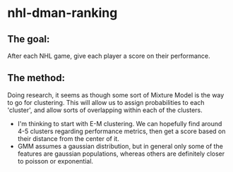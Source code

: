 # nhl-dman-ranking

## The goal:
After each NHL game, give each player a score on their performance.

## The method:
Doing research, it seems as though some sort of Mixture Model is the way to go for clustering.
This will allow us to assign probabilities to each 'cluster', and allow sorts of overlapping within each of the clusters.
- I'm thinking to start with E-M clustering. We can hopefully find around 4-5 clusters regarding performance metrics, then get a score based on their distance from the center of it.
- GMM assumes a gaussian distribution, but in general only some of the features are gaussian populations, whereas others are definitely closer to poisson or exponential. 
